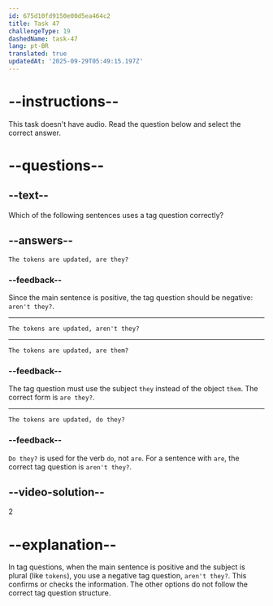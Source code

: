 ```yaml
---
id: 675d10fd9150e00d5ea464c2
title: Task 47
challengeType: 19
dashedName: task-47
lang: pt-BR
translated: true
updatedAt: '2025-09-29T05:49:15.197Z'
---
```


# --instructions--

This task doesn't have audio. Read the question below and select the correct answer.

# --questions--

## --text--

Which of the following sentences uses a tag question correctly?

## --answers--

`The tokens are updated, are they?`

### --feedback--

Since the main sentence is positive, the tag question should be negative: `aren't they?`.

---

`The tokens are updated, aren't they?`

---

`The tokens are updated, are them?`

### --feedback--

The tag question must use the subject `they` instead of the object `them`. The correct form is `are they?`.

---

`The tokens are updated, do they?`

### --feedback--

`Do they?` is used for the verb `do`, not `are`. For a sentence with `are`, the correct tag question is `aren't they?`.

## --video-solution--

2

# --explanation--

In tag questions, when the main sentence is positive and the subject is plural (like `tokens`), you use a negative tag question, `aren't they?`. This confirms or checks the information. The other options do not follow the correct tag question structure.
